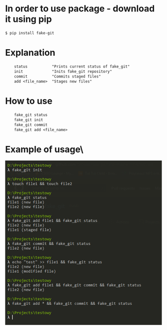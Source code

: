 # In order to use package - download it using pip
```
$ pip install fake-git
```

# Explanation
```
    status           "Prints current status of fake_git"
    init             "Inits fake_git repository"
    commit           "Commits staged files"
    add <file_name>  "Stages new files"
```
# How to use   
```
    fake_git status
    fake_git init
    fake_git commit
    fake_git add <file_name>
```
# Example of usage\
![Alt text](https://github.com/brosiak/fake_git/blob/master/fake_git%20example.png?raw=true "Example of usage")
